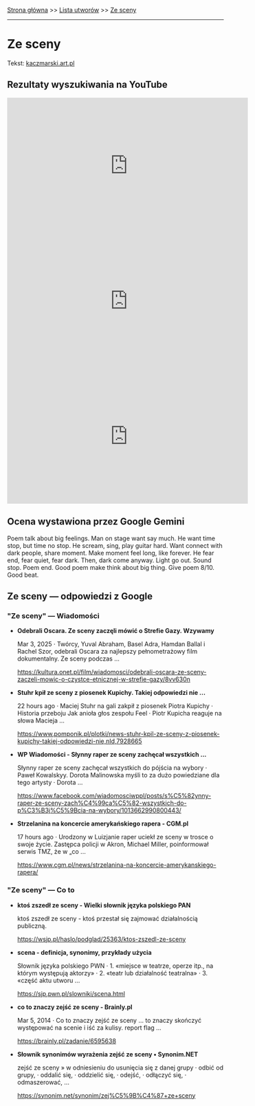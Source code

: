 [Strona główna](../index.md) >> [Lista utworów](../list.md) >> [Ze sceny](685.md)

---

# Ze sceny

Tekst: [kaczmarski.art.pl](https://www.kaczmarski.art.pl/tworczosc/wiersze/ze-sceny/)

## Rezultaty wyszukiwania na YouTube

<iframe width="560" height="315" src="https://www.youtube.com/embed/yBHmozsJ4kA?si=IdontcarewhotheIRSsendsImnotpayingtaxes" title="YouTube video player" frameborder="0" allow="accelerometer; autoplay; clipboard-write; encrypted-media; gyroscope; picture-in-picture; web-share" referrerpolicy="strict-origin-when-cross-origin" allowfullscreen></iframe>

<iframe width="560" height="315" src="https://www.youtube.com/embed/-ck_ZQKZMQ0?si=IdontcarewhotheIRSsendsImnotpayingtaxes" title="YouTube video player" frameborder="0" allow="accelerometer; autoplay; clipboard-write; encrypted-media; gyroscope; picture-in-picture; web-share" referrerpolicy="strict-origin-when-cross-origin" allowfullscreen></iframe>

<iframe width="560" height="315" src="https://www.youtube.com/embed/V0AzKJh5rxo?si=IdontcarewhotheIRSsendsImnotpayingtaxes" title="YouTube video player" frameborder="0" allow="accelerometer; autoplay; clipboard-write; encrypted-media; gyroscope; picture-in-picture; web-share" referrerpolicy="strict-origin-when-cross-origin" allowfullscreen></iframe>

## Ocena wystawiona przez Google Gemini

Poem talk about big feelings. Man on stage want say much. He want time stop, but time no stop. He scream, sing, play guitar hard. Want connect with dark people, share moment. Make moment feel long, like forever. He fear end, fear quiet, fear dark. Then, dark come anyway. Light go out. Sound stop. Poem end. Good poem make think about big thing. Give poem 8/10. Good beat.


## Ze sceny — odpowiedzi z Google

### "Ze sceny" — Wiadomości

- **Odebrali Oscara. Ze sceny zaczęli mówić o Strefie Gazy. Wzywamy**

    Mar 3, 2025  ·  Twórcy, Yuval Abraham, Basel Adra, Hamdan Ballal i Rachel Szor, odebrali Oscara za najlepszy pełnometrażowy film dokumentalny. Ze sceny podczas ... 

   <https://kultura.onet.pl/film/wiadomosci/odebrali-oscara-ze-sceny-zaczeli-mowic-o-czystce-etnicznej-w-strefie-gazy/8vv630n>
- **Stuhr kpił ze sceny z piosenek Kupichy. Takiej odpowiedzi nie ...**

    22 hours ago  ·  Maciej Stuhr na gali zakpił z piosenek Piotra Kupichy · Historia przeboju Jak anioła głos zespołu Feel · Piotr Kupicha reaguje na słowa Macieja ... 

   <https://www.pomponik.pl/plotki/news-stuhr-kpil-ze-sceny-z-piosenek-kupichy-takiej-odpowiedzi-nie,nId,7928665>
- **WP Wiadomości - Słynny raper ze sceny zachęcał wszystkich ...**

    Słynny raper ze sceny zachęcał wszystkich do pójścia na wybory · Paweł Kowalskyy. Dorota Malinowska myśli to za dużo powiedziane dla tego artysty · Dorota ... 

   <https://www.facebook.com/wiadomosciwppl/posts/s%C5%82ynny-raper-ze-sceny-zach%C4%99ca%C5%82-wszystkich-do-p%C3%B3j%C5%9Bcia-na-wybory/1013662990800443/>
- **Strzelanina na koncercie amerykańskiego rapera - CGM.pl**

    17 hours ago  ·  Urodzony w Luizjanie raper uciekł ze sceny w trosce o swoje życie. Zastępca policji w Akron, Michael Miller, poinformował serwis TMZ, że w „co ... 

   <https://www.cgm.pl/news/strzelanina-na-koncercie-amerykanskiego-rapera/>

### "Ze sceny" — Co to

- **ktoś zszedł ze sceny - Wielki słownik języka polskiego PAN**

    ktoś zszedł ze sceny - ktoś przestał się zajmować działalnością publiczną. 

   <https://wsjp.pl/haslo/podglad/25363/ktos-zszedl-ze-sceny>
- **scena - definicja, synonimy, przykłady użycia**

    Słownik języka polskiego PWN · 1. «miejsce w teatrze, operze itp., na którym występują aktorzy» · 2. «teatr lub działalność teatralna» · 3. «część aktu utworu ... 

   <https://sjp.pwn.pl/slowniki/scena.html>
- **co to znaczy zejść ze sceny - Brainly.pl**

    Mar 5, 2014  ·  Co to znaczy zejść ze sceny ... to znaczy skończyć występować na scenie i iść za kulisy. report flag ... 

   <https://brainly.pl/zadanie/6595638>
- **Słownik synonimów wyrażenia zejść ze sceny • Synonim.NET**

    zejść ze sceny » w odniesieniu do usunięcia się z danej grupy · odbić od grupy, · oddalić się, · oddzielić się, · odejść, · odłączyć się, · odmaszerować, ... 

   <https://synonim.net/synonim/zej%C5%9B%C4%87+ze+sceny>

